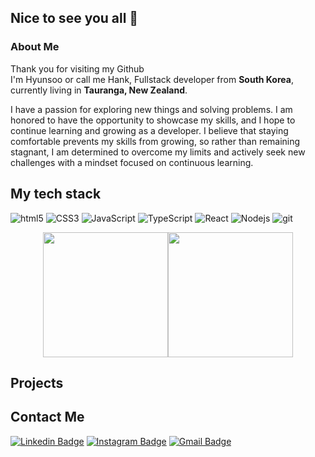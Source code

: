 ## Nice to see you all 👋

<h3>About Me</h3>
<p>Thank you for visiting my Github </br> I'm Hyunsoo or call me Hank, Fullstack developer from <b>South Korea</b>, currently living in <b>Tauranga, New Zealand</b>. </p>

<p>I have a passion for exploring new things and solving problems. I am honored to have the opportunity to showcase my skills, and I hope to continue learning and growing as a developer. I believe that staying comfortable prevents my skills from growing, so rather than remaining stagnant, I am determined to overcome my limits and actively seek new challenges with a mindset focused on continuous learning.</p>

<h2>My tech stack</h2>
<p>
   <img alt="html5" src="https://img.shields.io/badge/-HTML5-e34c26?style=flat-square&logo=html5&logoColor=white" />
   <img alt="CSS3" src="https://img.shields.io/badge/-CSS3-2965f1?style=flat-square&logo=CSS3&logoColor=white" />
   <img alt="JavaScript" src="https://img.shields.io/badge/-JavaScript-f0e31b?style=flat-square&logo=JavaScript&logoColor=white" />
   <img alt="TypeScript" src="https://img.shields.io/badge/-TypeScript-007ACC?style=flat-square&logo=typescript&logoColor=white" />
   <img alt="React" src="https://img.shields.io/badge/-React-45b8d8?style=flat-square&logo=react&logoColor=white" />
   <img alt="Nodejs" src="https://img.shields.io/badge/-Nodejs-43853d?style=flat-square&logo=Node.js&logoColor=white" />
   <img alt="git" src="https://img.shields.io/badge/-Git-f1502f?style=flat-square&logo=git&logoColor=white" />
</p>

<div style="display: flex; justify-content: center;">
    <img src="https://github-readme-stats.vercel.app/api?username=hyunsoo-an&show_icons=true&theme=radical" height="200" />
    <img src="https://github-readme-stats.vercel.app/api/top-langs/?username=hyunsoo-an&layout=donut" height="200" />
</div>

<h2>Projects</h2>


<h2>Contact Me</h2>

[![Linkedin Badge](https://img.shields.io/badge/-LinkedIn-0077B5?style=flat-square&logo=LinkedIn&logoColor=white)](https://www.linkedin.com/in/hyunsoo-an/)
[![Instagram Badge](https://img.shields.io/badge/-Instagram-cd486b?style=flat-square&logo=Instagram&logoColor=white)](https://www.instagram.com/hank_o_k)
[![Gmail Badge](https://img.shields.io/badge/-Gmail-c14438?style=flat-square&logo=Gmail&logoColor=white)](https://mail.google.com/mail/u/0/#inbox?compose=CllgCJNsMGrZmCMVPjcMhXdKWRSgWGHXwthDXbwZkmsQrvRMJGsxbNpqKXkqrdRTSlvkFngFBtL)


<!--
**hyunsoo-an/hyunsoo-an** is a ✨ _special_ ✨ repository because its `README.md` (this file) appears on your GitHub profile.

Here are some ideas to get you started:

- 🔭 I’m currently working on ...
- 🌱 I’m currently learning ...
- 👯 I’m looking to collaborate on ...
- 🤔 I’m looking for help with ...
- 💬 Ask me about ...
- 📫 How to reach me: ...
- 😄 Pronouns: ...
- ⚡ Fun fact: ...
-->
